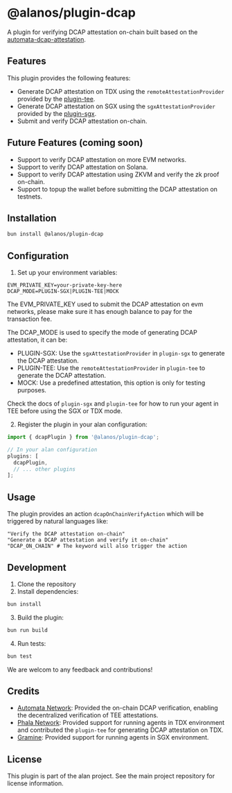 # @alanos/plugin-dcap

A plugin for verifying DCAP attestation on-chain built based on the [automata-dcap-attestation](https://github.com/automata-network/automata-dcap-attestation).

## Features

This plugin provides the following features:

- Generate DCAP attestation on TDX using the `remoteAttestationProvider` provided by the [plugin-tee](https://github.com/alanOS/alan/tree/develop/packages/plugin-tee).
- Generate DCAP attestation on SGX using the `sgxAttestationProvider` provided by the [plugin-sgx](https://github.com/alanOS/alan/tree/develop/packages/plugin-sgx).
- Submit and verify DCAP attestation on-chain.

## Future Features (coming soon)

- Support to verify DCAP attestation on more EVM networks.
- Support to verify DCAP attestation on Solana.
- Support to verify DCAP attestation using ZKVM and verify the zk proof on-chain.
- Support to topup the wallet before submitting the DCAP attestation on testnets.

## Installation

```bash
bun install @alanos/plugin-dcap
```

## Configuration

1. Set up your environment variables:

```env
EVM_PRIVATE_KEY=your-private-key-here
DCAP_MODE=PLUGIN-SGX|PLUGIN-TEE|MOCK
```

The EVM_PRIVATE_KEY used to submit the DCAP attestation on evm networks, please make sure it has enough balance to pay for the transaction fee.

The DCAP_MODE is used to specify the mode of generating DCAP attestation, it can be:

- PLUGIN-SGX: Use the `sgxAttestationProvider` in `plugin-sgx` to generate the DCAP attestation.
- PLUGIN-TEE: Use the `remoteAttestationProvider` in `plugin-tee` to generate the DCAP attestation.
- MOCK: Use a predefined attestation, this option is only for testing purposes.

Check the docs of `plugin-sgx` and `plugin-tee` for how to run your agent in TEE before using the SGX or TDX mode.

2. Register the plugin in your alan configuration:

```typescript
import { dcapPlugin } from '@alanos/plugin-dcap';

// In your alan configuration
plugins: [
  dcapPlugin,
  // ... other plugins
];
```

## Usage

The plugin provides an action `dcapOnChainVerifyAction` which will be triggered by natural languages like:

```plaintext
"Verify the DCAP attestation on-chain"
"Generate a DCAP attestation and verify it on-chain"
"DCAP_ON_CHAIN" # The keyword will also trigger the action
```

## Development

1. Clone the repository
2. Install dependencies:

```bash
bun install
```

3. Build the plugin:

```bash
bun run build
```

4. Run tests:

```bash
bun test
```

We are welcom to any feedback and contributions!

## Credits

- [Automata Network](https://ata.network): Provided the on-chain DCAP verification, enabling the decentralized verification of TEE attestations.
- [Phala Network](https://phala.network): Provided support for running agents in TDX environment and contributed the `plugin-tee` for generating DCAP attestation on TDX.
- [Gramine](https://gramineproject.io/): Provided support for running agents in SGX environment.

## License

This plugin is part of the alan project. See the main project repository for license information.
